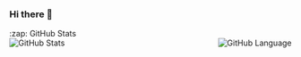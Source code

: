 ### Hi there 👋

<!--
**dewaph/dewaph** is a ✨ _special_ ✨ repository because its `README.md` (this file) appears on your GitHub profile.

Here are some ideas to get you started:

- 🔭 I’m currently working on ...
- 🌱 I’m currently learning ...
- 👯 I’m looking to collaborate on ...
- 🤔 I’m looking for help with ...
- 💬 Ask me about ...
- 📫 How to reach me: ...
- 😄 Pronouns: ...
- ⚡ Fun fact: ...
-->

<summary>:zap: GitHub Stats</summary>

<img align="left" alt="GitHub Stats" src="https://github-readme-stats.vercel.app/api?username=dewaph&show_icons=true&theme=cobalt&hide_border=false&title_color=ff652f&icon_color=FFE400&bg_color=09131B&text_color=ffffff&border_color=0c1a25" />

<img align="right" alt="GitHub Language" src="https://github-readme-stats.vercel.app/api/top-langs/?username=dewaph&layout=compact" />


